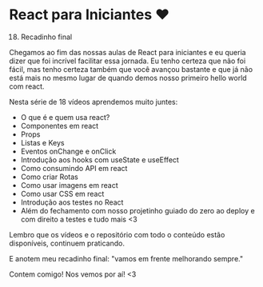 # React para Iniciantes ❤️

18) Recadinho final

Chegamos ao fim das nossas aulas de React para iniciantes e eu queria dizer que foi incrível facilitar essa jornada. Eu tenho certeza que não foi fácil, mas tenho certeza também que você avançou bastante e que já não está mais no mesmo lugar de quando demos nosso primeiro hello world com react.

Nesta série de 18 vídeos aprendemos muito juntes:
* O que é e quem usa react?
* Componentes em react
* Props
* Listas e Keys 
* Eventos onChange e onClick
* Introdução aos hooks com useState e useEffect
* Como consumindo API em react
* Como criar Rotas
* Como usar imagens em react
* Como usar CSS em react
* Introdução aos testes no React 
* Além do fechamento com nosso projetinho guiado do zero ao deploy e com direito a testes e tudo mais <3

Lembro que os vídeos e o repositório com todo o conteúdo estão disponíveis, continuem praticando. 

E anotem meu recadinho final: "vamos em frente melhorando sempre."

Contem comigo! Nos vemos por aí! <3